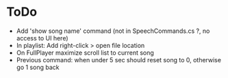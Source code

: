 # ToDo

+ Add 'show song name' command (not in SpeechCommands.cs ?, no access to UI here)
+ In playlist: Add right-click > open file location
+ On FullPlayer maximize scroll list to current song
+ Previous command: when under 5 sec should reset song to 0, otherwise go 1 song back	